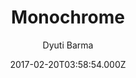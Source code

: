 ---
layout: JamstackTheme
title: Monochrome
github: https://github.com/dyutibarma/monochrome
demo: https://dyutibarma.github.io/monochrome/
author: Dyuti Barma
ssg: Jekyll
date: 2017-02-20T03:58:54.000Z
description: 'Minimal, responsive, SEO ready blogging template built for Jekyll. Demo - '
stale: true
---